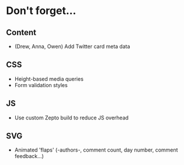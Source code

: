 # Don't forget...

## Content
* (Drew, Anna, Owen) Add Twitter card meta data

## CSS
* Height-based media queries
* Form validation styles

## JS
* Use custom Zepto build to reduce JS overhead

## SVG
* Animated 'flaps' (-authors-, comment count, day number, comment feedback...)